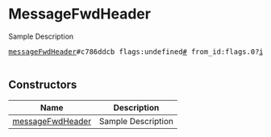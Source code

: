 # MessageFwdHeader

Sample Description

<pre>
<a href="../constructor/messageFwdHeader">messageFwdHeader</a>#c786ddcb flags:undefined<a href="../type/#.md">#</a> from_id:flags.0?<a href="../type/int.md">int</a> date:undefined<a href="../type/int.md">int</a> channel_id:flags.1?<a href="../type/int.md">int</a> channel_post:flags.2?<a href="../type/int.md">int</a> = undefined<a href="../type/MessageFwdHeader.md">MessageFwdHeader</a>;

</pre>

## Constructors

| Name | Description |
|------|-------------|
| [messageFwdHeader](../constructor/messageFwdHeader.md) | Sample Description |

